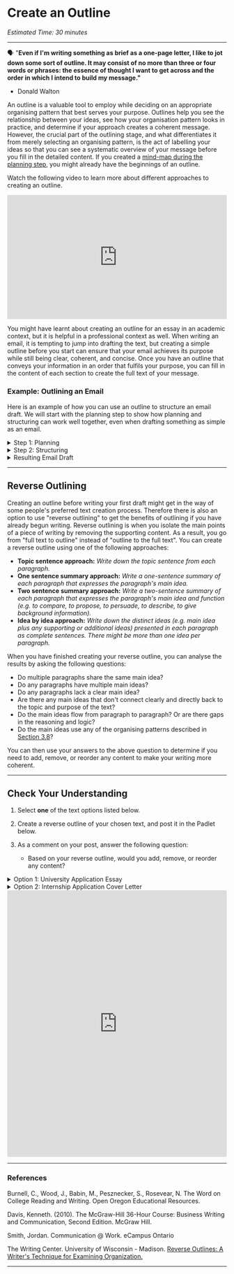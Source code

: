 # Create an Outline

*Estimated Time: 30 minutes*

---

<aside>


🗣 "**Even if I'm writing something as brief as a one-page letter, I like to jot down some sort of outline. It may consist of no more than three or four words or phrases: the essence of thought I want to get across and the order in which I intend to build my message."**

- Donald Walton
</aside>

An outline is a valuable tool to employ while deciding on an appropriate organising pattern that best serves your purpose. Outlines help you see the relationship between your ideas, see how your organisation pattern looks in practice, and determine if your approach creates a coherent message. However, the crucial part of the outlining stage, and what differentiates it from merely selecting an organising pattern, is the act of labelling your ideas so that you can see a systematic overview of your message before you fill in the detailed content. If you created a [mind-map during the planning step](/communicating-for-success/planning-structuring/gather-your-information.md), you might already have the beginnings of an outline.

<aside>


Watch the following video to learn more about different approaches to creating an outline.

</aside>

<div style="position: relative; padding-bottom: 56.25%; height: 0;"><iframe src="https://www.youtube.com/embed/aZUrlFY84Kw" title="YouTube video player" frameborder="0" allow="accelerometer; autoplay; clipboard-write; encrypted-media; gyroscope; picture-in-picture" allowfullscreen style="position: absolute; top: 0; left: 0; width: 100%; height: 100%;"></iframe></div>


You might have learnt about creating an outline for an essay in an academic context, but it is helpful in a professional context as well. When writing an email, it is tempting to jump into drafting the text, but creating a simple outline before you start can ensure that your email achieves its purpose while still being clear, coherent, and concise. Once you have an outline that conveys your information in an order that fulfils your purpose, you can fill in the content of each section to create the full text of your message.

### Example: Outlining an Email

Here is an example of how you can use an outline to structure an email draft. We will start with the planning step to show how planning and structuring can work well together, even when drafting something as simple as an email.

<details>
    <summary> Step 1: Planning </summary>

**Purpose:** Welcome students to the Future Proof with Python course and give them essential instructions ahead of the Orientation session.

**Audience:** Future Proof with Python enrolled students

**Required** **Information**: All links; Course requirements; Session dates and times; Discord introduction details.

**Channel:** Email
    
</details>

<details>
    <summary> Step 2: Structuring </summary>

**Organisation Pattern:** Description; Order of Importance.

**Outline**

1. Greeting and context
2. Critical Information
    1. Dates and timing of course
    2. Course requirements
        1. Laptop
        2. Environment
        3. Stable internet connection
3. Less critical Information
    1. Join Discord
    2. Complete Discord introduction
4. What to do if you have any questions
5. Sign off

</details>

<details>
    <summary> Resulting Email Draft </summary>

<div style="width:100%;height:500px;"><iframe src="https://docs.google.com/document/d/1E_w2vBPAmS4tmvBvEL_C03eyKfZ9bPX7EmqI-l2Hwa4/edit?usp=sharing" frameborder="0" sandbox="allow-scripts allow-popups allow-top-navigation-by-user-activation allow-forms allow-same-origin" allowfullscreen="" style="width: 100%; height: 100%; border-radius: 1px; pointer-events: auto; background-color: white;"></iframe></div>

</details>

---

## Reverse Outlining

Creating an outline before writing your first draft might get in the way of some people's preferred text creation process. Therefore there is also an option to use "reverse outlining" to get the benefits of outlining if you have already begun writing. Reverse outlining is when you isolate the main points of a piece of writing by removing the supporting content. As a result, you go from "full text to outline" instead of "outline to the full text". You can create a reverse outline using one of the following approaches:

- **Topic sentence approach:** *Write down the topic sentence from each paragraph.*
- **One sentence summary approach:** *Write a one-sentence summary of each paragraph that expresses the paragraph's main idea.*
- **Two sentence summary approach:** *Write a two-sentence summary of each paragraph that expresses the paragraph's main idea and function (e.g. to compare, to propose, to persuade, to describe, to give background information).*
- **Idea by idea approach:** *Write down the distinct ideas (e.g. main idea plus any supporting or additional ideas) presented in each paragraph as complete sentences. There might be more than one idea per paragraph.*
    

When you have finished creating your reverse outline, you can analyse the results by asking the following questions:

- Do multiple paragraphs share the same main idea?
- Do any paragraphs have multiple main ideas?
- Do any paragraphs lack a clear main idea?
- Are there any main ideas that don't connect clearly and directly back to the topic and purpose of the text?
- Do the main ideas flow from paragraph to paragraph? Or are there gaps in the reasoning and logic?
- Do the main ideas use any of the organising patterns described in [Section 3.8](/communicating-for-success/planning-structuring/organising-patterns.md)?

You can then use your answers to the above question to determine if you need to add, remove, or reorder any content to make your writing more coherent.

---

## Check Your Understanding

<aside>

1. Select **one** of the text options listed below.

2. Create a reverse outline of your chosen text, and post it in the Padlet below. 
    
3. As a comment on your post, answer the following question:
   - Based on your reverse outline, would you add, remove, or reorder any content?

</aside>

<details>
    <summary> Option 1: University Application Essay </summary>
    
    My fascination with technology was sparked when, as a child I thought it would be a great idea to take apart my Playstation console. Aware of the danger, I was still eager to see how it all worked inside. 
    I find it intriguing how fast society has been shaped and continues to be, by the influence of Computer Science. 
    A few years ago if someone were to have claimed that cars would become autonomous, people would have doubted them. Now we are at a stage where nearly anything is possible and this is due to the relentless problem solving of computer scientists. 
    The latest software update released by Tesla motors allows their cars to learn how to drive themselves, and is an example of artificial intelligence, a sector which I am most interested in. 
    I want to study Computer Science because I want to gain the knowledge needed to be able to help find solutions to world problems, with the efficient use of computer technology. 
    With the knowledge and skills I will attain from this course, the creative ideas that I could bring into fruition would be endless. 
    I hope to become one of the computer scientists who adapt technology to help the human race evolve. 
    One possibility would be for artificially intelligent gadgets to recognise different people and adjust to their individual needs based on personal preferences. 
    I have been teaching myself Objective-C syntax in my spare time and have completed online programming courses, which have allowed me to explore the endless possibilities that computer science can bring to the world. 
    I have also learnt to create a simple iOS game using Apple’s syntax called ‘Swift’, in XCode alongside Photoshop.
    
     
    I understand that computer science is not just about programming and hardware but also about the ethics entailed in the process of a design as well as innovative thinking. 
    Studying A-Level Philosophy and Ethics has given me an insight into many ethical situations that may arise around computer science such as the creation of artificial intelligence. 
    This raises controversy of whether or not we should be trying to create artificial intelligence, as people have different beliefs and faiths. 
    One example of such controversy was during the development of Honda’s Asimo robot when engineers had to visit the Vatican to seek permission to continue the project due to how human-like the robot was developed to walk. 
    During a week of volunteering on NCS I visited Wazoku, the creators of an idea-sharing software used by major corporations such as Waitrose and The BBC. 
    I was given an insight into the working environment that I hope to join after completing my degree. 
    I am applying for work experience at Wazoku, in order to learn about how the software industry can influence the progress of companies.
    
 
    I am constantly seeking to learn new skills and gain experience from various activities. 
    I have been a member of the RAF Air Cadets for four years, where I have learnt many valuable life skills such as discipline, leadership, charity and confidence. 
    Alongside these life skills I have gained various qualifications such as The St. John’s Ambulance Youth First Aid qualification and Leading Cadet qualification. 
    Being a cadet also involved doing charity work such as raising money for the RAF Benevolence Fund and the Poppy Appeal. 
    Through all these experiences I have learnt how to work with people from all walks of life, different backgrounds and people who have different beliefs and ideas to the ones I do. 
    This has enabled me to adjust my approach to solving different problems and situations.
    
   
    Technological advancements take place around us everyday, from the evolution of bulky antenna phones into smart phones to the introduction of smart virtual assistants such as Apple’s Siri, Google Now and Windows’ Cortana. 
    I am inspired by the fact that computer science has become a fundamental element in the development of a better, smarter future for our world and my goal is to be part of that development process.
    
   
    [Source](https://universitycompare.com/personal-statement-examples/computer-science/statement-4/)
</details>

<details>
    <summary> Option 2: Internship Application Cover Letter </summary>
    
Dear Hiring Manager,

I am writing this letter to apply for the summer student marketing internship at your company. I believe I am suitable for this role based on my skill set and academic qualifications.
    
I am currently studying for a degree in marketing at Orange College, where I learned the foundations of business marketing. My strengths include branding, social media marketing, and campaign strategy. I am also well-versed in industry best practices and how to use various modern marketing technology.
    
In addition to my academic background, I was an active member of my campus student debate club. Here, I built communication and presentation skills, which I believe are an asset in this role. Additionally, I handled the digital marketing for a fashion retail startup I founded in high school with my friends called Shoplyfe. I raised our social media engagements by 300% within the first month of launch and further drove online brand awareness by 5%.
    
I developed an interest in your company after a conversation I had with one of your previous employees. I know Adam Munroe, who worked with your company for three years in the finance department. He had a lot to say about the warm work culture and office space. What stood out to me was his mention of your company's work-sharing formula, which ensures nobody has an unfair workload at any time. For me, a company that shows that level of interest in its employees is a great place to begin my professional career as an intern.
I believe I would make an excellent addition to your company. In addition to my qualifications, I intend to bring determination, integrity, and strategic thinking to the role. I also look forward to using my teamwork skills and collaborating with other brilliant minds on the job.
I invite you to take a look at my resume for more information on my qualifications. Thank you for your time. I look forward to hearing from you.

Sincerely,
Liam Smith
 
[Source](https://ca.indeed.com/career-advice/resumes-cover-letters/internship-cover-letter-tips#:~:text=Your%20cover%20letter%20is%20a,details%20your%20skills%20and%20experience)

</details>


<div style="border:1px solid rgba(0,0,0,0.1);border-radius:2px;box-sizing:border-box;overflow:hidden;position:relative;width:100%;background:#F4F4F4"><iframe src="https://padlet.com/curriculumpad/sthgr1h1q7xb7h3q" frameborder="0" allow="camera;microphone;geolocation" style="width:100%;height:608px;display:block;padding:0;margin:0"></iframe></div>

---

### References

Burnell, C., Wood, J., Babin, M., Pesznecker, S., Rosevear, N. The Word on College Reading and Writing. Open Oregon Educational Resources.

Davis, Kenneth. (2010). The McGraw-Hill 36-Hour Course: Business Writing and Communication, Second Edition. McGraw Hill.

Smith, Jordan. Communication @ Work. eCampus Ontario 

The Writing Center. University of Wisconsin - Madison. [Reverse Outlines: A Writer's Technique for Examining Organization.](https://writing.wisc.edu/handbook/process/reverseoutlines/)

---
